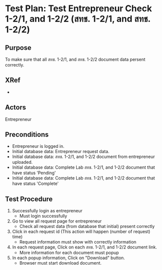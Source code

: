 Test Plan: Test Entrepreneur Check 1-2/1, and 1-2/2 (สทช. 1-2/1, and สทช. 1-2/2)
===========================================

## Purpose

To make sure that all สทช. 1-2/1, and สทช. 1-2/2 document data persent correctly.


## XRef

-


## Actors

Entrepreneur


## Preconditions

* Entrepreneur is logged in.
* Initial database data: Entrepreneur request data.
* Initial database data: สทช. 1-2/1, and 1-2/2 document from entrepreneur uploaded.
* Initial database data: Complete Lab สทช. 1-2/1, and 1-2/2 document that have status 'Pending'
* Initial database data: Complete Lab สทช. 1-2/1, and 1-2/2 document that have status 'Complete'


## Test Procedure

1. Successfully login as entrepreneur
    * Must login successfully
2. Go to view all request page for entrepreneur
	* Check all request data (from database that initial) present correctly
3. Click in each request id (This action will happen (number of request) time)
	* Request information must show with correctly information
4. In each request page, Click on each สทช. 1-2/1, and 1-2/2 document link.
    * More information for each document must popup
5. In each popup information, Click on "Download" button.
    * Browser must start download document.
